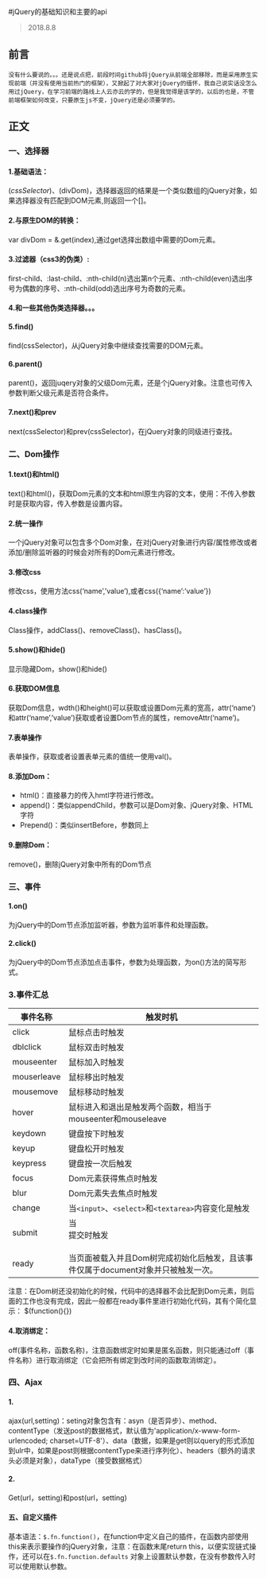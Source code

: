 #jQuery的基础知识和主要的api
> 2018.8.8
## 前言 
    没有什么要说的。。。还是说点把，前段时间github将jQuery从前端全部移除，而是采用原生实现前端（并没有使用当前热门的框架），又掀起了对大家对jQuery的缅怀，我自己说实话没怎么用过jQuery，在学习前端的路线上人云亦云的学的，但是我觉得是该学的，以后的也是，不管前端框架如何改变，只要原生js不变，jQuery还是必须要学的。
## 正文
### 一、选择器
#### 1.基础语法：
$(cssSelector)、$(divDom)，选择器返回的结果是一个类似数组的jQuery对象，如果选择器没有匹配到DOM元素,则返回一个[]。
#### 2.与原生DOM的转换：
var divDom = &.get(index),通过get选择出数组中需要的Dom元素。
#### 3.过滤器（css3的伪类）:
first-child、:last-child、:nth-child(n)选出第n个元素、:nth-child(even)选出序号为偶数的序号、:nth-child(odd)选出序号为奇数的元素。
#### 4.和一些其他伪类选择器。。。
#### 5.find()
find(cssSelector)，从jQuery对象中继续查找需要的DOM元素。
#### 6.parent()
parent()，返回juqery对象的父级Dom元素，还是个jQuery对象。注意也可传入参数判断父级元素是否符合条件。
#### 7.next()和prev
next(cssSelector)和prev(cssSelector)，在jQuery对象的同级进行查找。
### 二、Dom操作
#### 1.text()和html()
text()和html()，获取Dom元素的文本和html原生内容的文本，使用：不传入参数时是获取内容，传入参数是设置内容。
#### 2.统一操作
一个jQuery对象可以包含多个Dom对象，在对jQuery对象进行内容/属性修改或者添加/删除监听器的时候会对所有的Dom元素进行修改。
#### 3.修改css
修改css，使用方法css(‘name’,’value’),或者css({‘name’:’value’})
#### 4.class操作
Class操作，addClass()、removeClass()、hasClass()。
#### 5.show()和hide()
显示隐藏Dom，show()和hide()
#### 6.获取DOM信息
获取Dom信息，wdth()和height()可以获取或设置Dom元素的宽高，attr(‘name’)和attr(‘name’,’value’)获取或者设置Dom节点的属性，removeAttr(‘name’)。
#### 7.表单操作
表单操作，获取或者设置表单元素的值统一使用val()。
#### 8.添加Dom：
- html()：直接暴力的传入hmtl字符进行修改。
- append()：类似appendChild，参数可以是Dom对象、jQuery对象、HTML字符
- Prepend()：类似insertBefore，参数同上
#### 9.删除Dom：
remove()，删除jQuery对象中所有的Dom节点
### 三、事件
#### 1.on()
为jQuery中的Dom节点添加监听器，参数为监听事件和处理函数。
#### 2.click()
为jQuery中的Dom节点添加点击事件，参数为处理函数，为on()方法的简写形式。
### 3.事件汇总
事件名称 | 触发时机
--- | ---
click | 鼠标点击时触发
dblclick | 鼠标双击时触发
mouseenter | 鼠标加入时触发
mouserleave | 鼠标移出时触发
mousemove | 鼠标移动时触发
hover | 鼠标进入和退出是触发两个函数，相当于mouseenter和mouseleave
keydown | 键盘按下时触发
keyup | 键盘松开时触发
keypress | 键盘按一次后触发
focus | Dom元素获得焦点时触发
blur | Dom元素失去焦点时触发
change | 当`<input>`、`<select>`和`<textarea>`内容变化是触发
submit | 当<form>提交时触发
ready | 当页面被载入并且Dom树完成初始化后触发，且该事件仅属于document对象并只被触发一次。

注意：在Dom树还没初始化的时候，代码中的选择器不会比配到Dom元素，则后面的工作也没有完成，因此一般都在ready事件里进行初始化代码，其有个简化显示：
$(function(){})
#### 4.取消绑定：
off(事件名称，函数名称)，注意函数绑定时如果是匿名函数，则只能通过off（事件名称）进行取消绑定（它会把所有绑定到改时间的函数取消绑定）。
### 四、Ajax
#### 1.
ajax(url,setting)：seting对象包含有：asyn（是否异步）、method、contentType（发送post的数据格式，默认值为'application/x-www-form-urlencoded; charset=UTF-8'）、data（数据，如果是get则以query的形式添加到ulr中，如果是post则根据contentType来进行序列化）、headers（额外的请求头必须是对象），dataType（接受数据格式）
#### 2.
Get(url，setting)和post(url，setting)
#### 五、自定义插件
基本语法：`$.fn.function()`，在function中定义自己的插件，在函数内部使用this来表示要操作的jQuery对象，注意：在函数末尾return this，以便实现链式操作，还可以在`$.fn.function.defaults` 对象上设置默认参数，在没有参数传入时可以使用默认参数。
